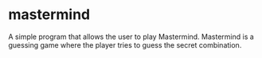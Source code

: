 # mastermind
A simple program that allows the user to play Mastermind. Mastermind is a guessing game where the player tries to guess the secret combination.
